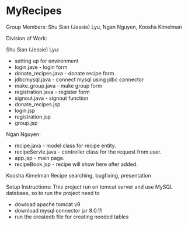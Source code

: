 # MyRecipes


Group Members:
  Shu Sian (Jessie) Lyu,
  Ngan Nguyen,
  Koosha Kimelman


Division of Work:
  
  Shu Sian (Jessie) Lyu:
  + setting up for environment 
  + login.jave - login form
  + donate_recipes.java - donate recipe form
  + jdbcmysql.java - connect mysql using jdbc connector
  + make_group.java - make group form
  + registration.java - register form
  + signout.java - signout function 
  + donate_recipes.jsp
  + login.jsp
  + registration.jsp
  + group.jsp
  
  Ngan Nguyen:
  + recipe.java - model class for recipe entity.
  + recipeServle.java - controller class for the request from user.
  + app.jsp - main page.
  + recipeBook.jsp - recipe will show here after added.
  
  Koosha Kimelman
    Recipe searching, bugfixing, presentation



Setup Instructions:
This project run on tomcat server and use MySQL database, so to run the project need to
+ dowload apache tomcat v9
+ download mysql connector jar 8.0.11
+ run the createdb file for creating needed tables
